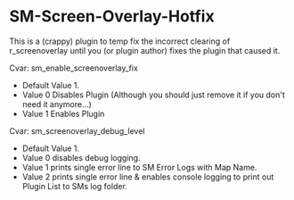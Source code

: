 # SM-Screen-Overlay-Hotfix
This is a (crappy) plugin to temp fix the incorrect clearing of r_screenoverlay until you (or plugin author) fixes the plugin that caused it.

Cvar: sm_enable_screenoverlay_fix
- Default Value 1.
- Value 0 Disables Plugin (Although you should just remove it if you don't need it anymore...)
- Value 1 Enables Plugin

Cvar: sm_screenoverlay_debug_level 
- Default Value 1.
- Value 0 disables debug logging.
- Value 1 prints single error line to SM Error Logs with Map Name.
- Value 2 prints single error line & enables console logging to print out Plugin List to SMs log folder.
